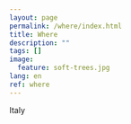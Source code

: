```yaml
---
layout: page
permalink: /where/index.html
title: Where
description: ""
tags: []
image:
  feature: soft-trees.jpg
lang: en
ref: where
---
```


Italy
